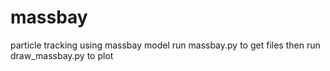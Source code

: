 # massbay
particle tracking using massbay model
run massbay.py to get files
then run draw_massbay.py to plot
